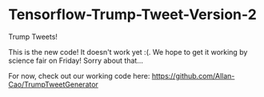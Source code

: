 # Tensorflow-Trump-Tweet-Version-2
Trump Tweets!

This is the new code! It doesn't work yet :(. We hope to get it working by science fair on Friday! Sorry about that...

For now, check out our working code here: https://github.com/Allan-Cao/TrumpTweetGenerator
